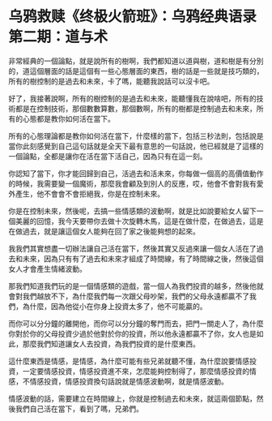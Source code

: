 # 乌鸦救赎《终极火箭班》：乌鸦经典语录第二期：道与术

非常經典的一個論點，就是說所有的樹啊，我們都知道以道與樹，道和樹是有分別的，道這個層面的話是這個有一些心態層面的東西，樹的話是一些就是技巧類的，所有的樹控制的是過去和未來，卡了嗎，能聽我說話可以沒卡吧。

好了，我接著說啊，所有的樹控制的是過去和未來，能聽懂我在說啥吧，所有的技術都是在控制技術，那個數數算數，那個數啊，所有的樹都是控制過去和未來，所有的心態都是教你如何活在當下。

所有的心態理論都是教你如何活在當下，什麼樣的當下，包括三秒法則，包括說是當你此刻感覺到自己這句話就是全天下最有意思的一句話說，他已經就是了這樣的一個論點，全都是讓你在活在當下活自己，因為只有在這一刻。

你認知了當下，你才能回歸到自己，活過去和活未來，你每做一個高的高價值動作的時候，我需要變一個魔術，那麼我會顧及到別人的反應，哎，他會不會對我有愛外產生，他不會會不會拒絕我，你是在控制未來。

你是在控制未來，然後呢，去搞一些情感類的波動啊，就是比如說要給女人留下一個美麗的回憶，我今天要帶你去做十次旋轉木馬，這是在做什麼，在做過去，這是在做過去，就是讓這個女人能夠在回了家之後能夠想的起來。

我我們其實想盡一切辦法讓自己活在當下，然後其實又反過來讓一個女人活在了過去和未來，因為只有有了過去和未來才組成了時間線，有了時間線之後，然後這個女人才會產生情緒波動。

那我們知道我們玩的是一個情感類的遊戲，當一個人為我們投資的越多，然後他就會對我們越放不下，為什麼我們每一次跟父母吵架，我們的父母永遠都贏不了我們，為什麼，因為他從小在你身上投資太多了，他不可能贏的。

而你可以分分鐘的離開他，而你可以分分鐘的奪門而去，把門一關走人了，為什麼你對於你的父母投資少過於他對於你的投資，所以他永遠都贏不了你，女人也是如此，那麼我們知道讓女人去投資，為我們投資的是什麼東西。

這什麼東西是情感，是情感，為什麼可能有些兄弟就聽不懂，為什麼說要情感投資，一定要情感投資，情感投資進不來，怎麼能夠控制得了，那麼情感投資的情感，不情感投資，情感投資換句話說就是情感波動啊，就是情感波動。

情感波動的話，需要建立在時間線上，你就是控制過去和未來，就這兩個節點，然後我們自己活在當下，看到了嗎，兄弟們。

